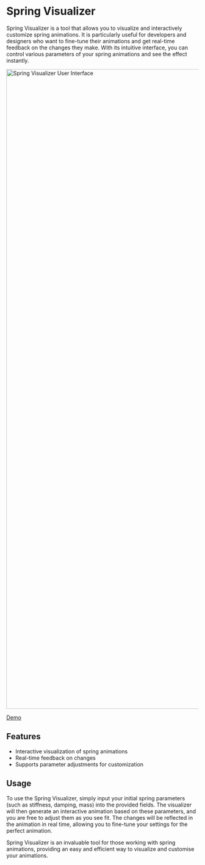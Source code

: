 # Spring Visualizer

Spring Visualizer is a tool that allows you to visualize and interactively customize spring animations. It is particularly useful for developers and designers who want to fine-tune their animations and get real-time feedback on the changes they make. With its intuitive interface, you can control various parameters of your spring animations and see the effect instantly.

<img width="1678" alt="Spring Visualizer User Interface" src="https://github.com/oktaysenkan/spring-visualizer/assets/42527467/ff619920-b8d3-4e0d-8c0a-bce9f782ef76">

[Demo](https://spring-visualizer.vercel.app/)

## Features

- Interactive visualization of spring animations
- Real-time feedback on changes
- Supports parameter adjustments for customization

## Usage

To use the Spring Visualizer, simply input your initial spring parameters (such as stiffness, damping, mass) into the provided fields. The visualizer will then generate an interactive animation based on these parameters, and you are free to adjust them as you see fit. The changes will be reflected in the animation in real time, allowing you to fine-tune your settings for the perfect animation.

Spring Visualizer is an invaluable tool for those working with spring animations, providing an easy and efficient way to visualize and customise your animations.
